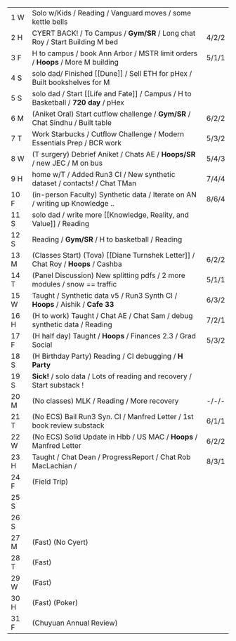 |      |                                                                                    |       |
| ---- | ---------------------------------------------------------------------------------- | ----- |
| 1  W | Solo w/Kids / Reading / Vanguard moves / some kettle bells                         |       |
| 2  H | CYERT BACK! / To Campus / **Gym/SR** / Long chat Roy / Start Building M bed        | 4/2/2 |
| 3  F | H to campus / book Ann Arbor / MSTR limit orders / **Hoops** / More M building     | 5/1/1 |
| 4  S | solo dad/ Finished [[Dune]] / Sell ETH for pHex / Built bookshelves for M          |       |
| 5  S | solo dad / Start [[Life and Fate]] / Campus / H to Basketball / **720 day** / pHex |       |
| 6  M | (Aniket Oral) Start cutflow challenge / **Gym/SR** / Chat Sindhu / Built table     | 6/2/2 |
| 7  T | Work Starbucks / Cutflow Challenge / Modern Essentials Prep / BCR work             | 5/3/2 |
| 8  W | (T surgery) Debrief Aniket / Chats AE / **Hoops/SR** / new JEC / M on bus          | 5/4/3 |
| 9  H | home w/T / Added Run3 CI / New synthetic dataset / contacts! / Chat TMan           | 7/4/4 |
| 10 F | (in-person Faculty) Synthetic data / Iterate on AN / writing up Knowledge ..       | 8/6/4 |
| 11 S | solo dad / write more [[Knowledge, Reality, and Value]] / Reading                  |       |
| 12 S | Reading / **Gym/SR** / H to basketball / Reading                                   |       |
| 13 M | (Classes Start) (Tova) [[Diane Turnshek Letter]] / Chat Roy / **Hoops** / Cashba   | 6/2/2 |
| 14 T | (Panel Discussion) New splitting pdfs / 2 more modules / snow == traffic           | 5/1/1 |
| 15 W | Taught / Synthetic data v5 / Run3 Synth CI / **Hoops** / Aishik / **Cafe 33**      | 6/3/2 |
| 16 H | (H to work) Taught / Chat AE / Chat Sam / debug synthetic data / Reading           | 7/2/1 |
| 17 F | (H half day) Taught / **Hoops** / Finances 2.3 / Grad Social                       | 5/3/2 |
| 18 S | (H Birthday Party) Reading / CI debugging / **H Party**                            |       |
| 19 S | **Sick!** /  solo data / Lots of reading and recovery / Start substack !           |       |
| 20 M | (No classes) MLK / Reading / More recovery                                         | -/-/- |
| 21 T | (No ECS) Bail Run3 Syn. CI  / Manfred Letter / 1st book review substack            | 6/1/1 |
| 22 W | (No ECS) Solid Update in Hbb / US MAC / **Hoops** / Manfred Letter                 | 6/2/2 |
| 23 H | Taught / Chat Dean / ProgressReport / Chat Rob MacLachian /                        | 8/3/1 |
| 24 F | (Field Trip)                                                                       |       |
| 25 S |                                                                                    |       |
| 26 S |                                                                                    |       |
| 27 M | (Fast) (No Cyert)                                                                  |       |
| 28 T | (Fast)                                                                             |       |
| 29 W | (Fast)                                                                             |       |
| 30 H | (Fast) (Poker)                                                                     |       |
| 31 F | (Chuyuan Annual Review)                                                            |       |
